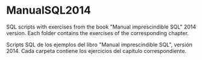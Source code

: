 ManualSQL2014
=============

SQL scripts with exercises from the book "Manual imprescindible SQL" 2014 version. Each folder contains the exercises of the corresponding chapter.

Scripts SQL de los ejemplos del libro "Manual imprescindible SQL", versión 2014. Cada carpeta contiene los ejercicios del capítulo correspondiente.
